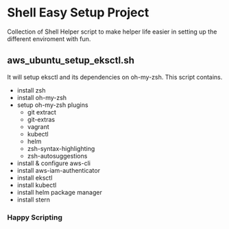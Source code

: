 # Shell Easy Setup Project
Collection of Shell Helper script to make helper life easier in setting up the different enviroment with fun.

## aws_ubuntu_setup_eksctl.sh
It will setup eksctl and its dependencies on oh-my-zsh. This script contains.
* install zsh
* install oh-my-zsh
* setup oh-my-zsh plugins
  * git extract 
  * git-extras 
  * vagrant 
  * kubectl 
  * helm 
  * zsh-syntax-highlighting 
  * zsh-autosuggestions
* install & configure aws-cli
* install aws-iam-authenticator
* install eksctl
* install kubectl
* install helm package manager
* install stern

### Happy Scripting